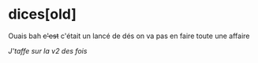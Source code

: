 # dices[old]
Ouais bah ~~c'est~~ c'était un lancé de dés on va pas en faire toute une affaire

*J'taffe sur la v2 des fois*

